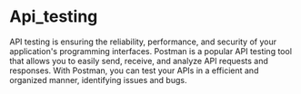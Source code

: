 # Api_testing
API testing is ensuring the reliability, performance, and security of your application's programming interfaces. Postman is a popular API testing tool that allows you to easily send, receive, and analyze API requests and responses. With Postman, you can test your APIs in a efficient and organized manner, identifying issues and bugs.
